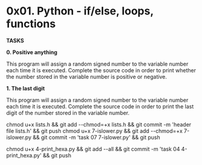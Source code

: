 # 0x01. Python - if/else, loops, functions

<strong>TASKS</strong>

<b>0. Positive anything</b>

<p>This program will assign a random signed number to the variable number each time it is executed. Complete the source code in order to print whether the number stored in the variable number is positive or negative.</p>

<b>1. The last digit</b>


<p>This program will assign a random signed number to the variable number each time it is executed. Complete the source code in order to print the last digit of the number stored in the variable number.</p>

chmod u+x lists.h && git add --chmod=+x lists.h && git commit -m 'header file lists.h' && git push
chmod u+x 7-islower.py && git add --chmod=+x 7-islower.py && git commit -m 'task 07 7-islower.py' && git push

chmod u+x 4-print_hexa.py && git add --all && git commit -m 'task 04 4-print_hexa.py' && git push
